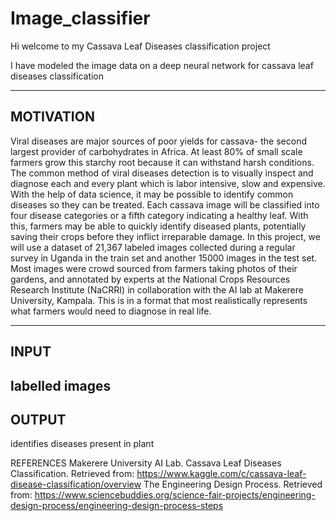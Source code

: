 # Image_classifier

Hi welcome to my Cassava Leaf Diseases classification project

I have modeled the image data on a deep neural network for cassava leaf diseases classification

---------------------------------------------------------------------
MOTIVATION
------------------------------------------------------------------------------
Viral diseases are major sources of poor yields for cassava- the second largest provider of carbohydrates in Africa. At least 80% of small scale farmers grow this starchy root because it can withstand harsh conditions.  The common method of viral diseases detection is to visually inspect and diagnose each and every plant which is labor intensive, slow and expensive. With the help of data science, it may be possible to identify common diseases so they can be treated. Each cassava image will be classified into four disease categories or a fifth category indicating a healthy leaf. With this, farmers may be able to quickly identify diseased plants, potentially saving their crops before they inflict irreparable damage.
In this project, we will use a dataset of 21,367 labeled images collected during a regular survey in Uganda in the train set and another 15000 images in the test set. Most images were crowd sourced from farmers taking photos of their gardens, and annotated by experts at the National Crops Resources Research Institute (NaCRRI) in collaboration with the AI lab at Makerere University, Kampala. This is in a format that most realistically represents what farmers would need to diagnose in real life.

----------------------------------------------------------------------------
INPUT
----------------------------------------------------------------------------
labelled images
----------------------------------------------------------------------------------------
OUTPUT
---------------------------------------------------------------------------------------
identifies diseases present in plant

REFERENCES
Makerere University AI Lab. Cassava Leaf Diseases Classification. Retrieved from: https://www.kaggle.com/c/cassava-leaf-disease-classification/overview
The Engineering Design Process. Retrieved from: https://www.sciencebuddies.org/science-fair-projects/engineering-design-process/engineering-design-process-steps
